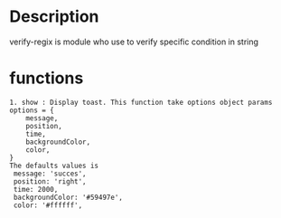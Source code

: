 # Description
verify-regix is module who use to verify specific condition in string

# functions

    1. show : Display toast. This function take options object params
    options = {
        message,
        position,
        time,
        backgroundColor,
        color,
    }
    The defaults values is 
     message: 'succes',
     position: 'right',
     time: 2000,
     backgroundColor: '#59497e',
     color: '#ffffff',

